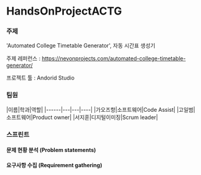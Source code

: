 # HandsOnProjectACTG

### 주제
'Automated College Timetable Generator', 자동 시간표 생성기

주제 레퍼런스 : https://nevonprojects.com/automated-college-timetable-generator/

프로젝트 툴 : Andorid Studio

### 팀원
|이름|학과|역할|
|------|---|---|----|
|가오즈항|소프트웨어|Code Assist|
|고일범|소프트웨어|Product owner|
|서지훈|디지털이미징|Scrum leader|

### 스프린트

#### 문제 현황 분석 (Problem statements)

#### 요구사항 수집 (Requirement gathering)
